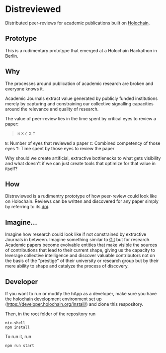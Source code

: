 # Distreviewed

Distributed peer-reviews for academic publications built on [Holochain](https://www.holochain.org/).

## Prototype

This is a rudimentary prototype that emerged at a Holochain Hackathon in Berlin.

## Why

The processes around publication of academic research are broken and everyone knows it.

Academic Journals extract value generated by publicly funded institutions merely by capturing and constraining our collective signalling capacities around the relevance and quality of research.

The value of peer-review lies in the time spent by critical eyes to review a paper:

> `N` X `C` X `T`

`N`: Number of eyes that reviewed a paper
`C`: Combined competency of those eyes
`T`: Time spent by those eyes to review the paper

Why should we create artificial, extractive bottlenecks to what gets visibility and what doesn't if we can just create tools that optimize for that value in itself?


## How

Distreviewed is a rudimentry prototype of how peer-review could look like on Holochain. Reviews can be written and discovered for any paper simply by referring to its [doi](https://en.wikipedia.org/wiki/Digital_object_identifier).


## Imagine...

Imagine how research could look like if not constrained by extractive Journals in between. Imagine something similar to [Git](https://en.wikipedia.org/wiki/Git) but for research. Academic papers become evolvable entities that make visible the sources of contributions that lead to their current shape, giving us the capacity to leverage collective intelligence and discover valuable contributors not on the basis of the "prestige" of their university or research group but by their mere ability to shape and catalyze the process of discovery.


## Developer

If you want to run or modify the hApp as a developer, make sure you have the holochain development environment set up (https://developer.holochain.org/install/) and clone this respository.

Then, in the root folder of the repository run

```
nix-shell
npm install
```

To run it, run

```
npm run start
```













